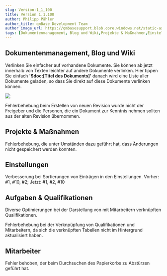 ```yaml
---
slug: Version-1_1_100
title: Version 1.1.100
author: Philipp Pähler
author_title: qmBase Development Team
author_image_url: https://qmbasesupport.blob.core.windows.net/static-assets/img/persons/paehler_round.png
tags: [Dokumentenmanagement, Blog und Wiki,Projekte & Maßnahmen,Einstellungen,Aufgaben & Qualifikationen,Mitarbeiter,Changelog]
---
```

## Dokumentenmanagement, Blog und Wiki

Verlinken Sie einfacher auf vorhandene Dokumente. Sie können ab jetzt innerhalb von Texten leichter auf andere Dokumente verlinken. Hier tippen Sie einfach **'$doc:[Titel des Dokuments]'** danach wird eine Liste aller Dokumente geladen, so dass Sie direkt auf diese Dokumente verlinken können.

![](https://caqadmin.blob.core.windows.net/releasenotes/85-images/docAutocomplete2.gif)

Fehlerbehebung beim Erstellen von neuen Revision wurde nicht der Freigeber und die Personen, die ein Dokument zur Kenntnis nehmen sollten aus der alten Revision übernommen.

## Projekte & Maßnahmen

Fehlerbehebung, die unter Umständen dazu geführt hat, dass Änderungen nicht gespeichert werden konnten.

## Einstellungen

Verbesserung bei Sortierungen von Einträgen in den Einstellungen. Vorher: #1, #10, #2; Jetzt: #1, #2, #10

## Aufgaben & Qualifikationen

Diverse Optimierungen bei der Darstellung von mit Mitarbeitern verknüpften Qualifikationen.

Fehlerbehebung bei der Verknpüpfung von Qualifikationen und Mitarbeitern, da sich die verknüpften Tabellen nicht im Hintergrund aktualisiert haben.

## Mitarbeiter

Fehler behoben, der beim Durchsuchen des Papierkorbs zu Abstürzen geführt hat.